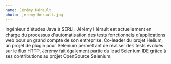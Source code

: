 ```yaml
---
name: Jérémy Hérault
photo: jeremy-herault.jpg
---
```


Ingénieur d'études Java à SERLI, Jérémy Hérault est actuellement en charge du processus d'automatisation des tests fonctionnels d'applications web pour un grand compte de son entreprise. Co-leader du projet Helium, un projet de plugin pour Selenium permettant de réaliser des tests évolués sur le flux HTTP, Jérémy fait également partie du lead Selenium IDE grâce à ses contributions au projet OpenSource Selenium.